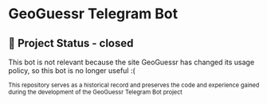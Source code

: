 # GeoGuessr Telegram Bot

## 🚫 Project Status - closed

This bot is not relevant because the site GeoGuessr has changed its usage policy, so this bot is no longer useful :( 

<sub>This repository serves as a historical record and preserves the code and experience gained during the development of the GeoGuessr Telegram Bot project</sub>
